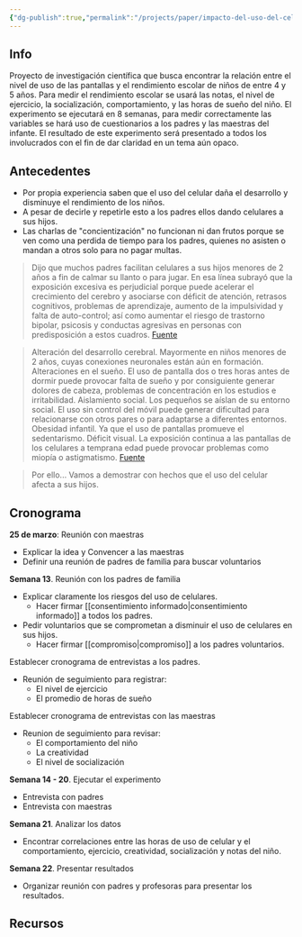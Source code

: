 ```yaml
---
{"dg-publish":true,"permalink":"/projects/paper/impacto-del-uso-del-celular-y-el-rendimiento-academico-en-ninos-de-4-y-5-anos-de-inicial/","hide":true,"created":"2024-03-22T18:09","updated":"2024-03-23T19:06"}
---
```


## Info
Proyecto de investigación científica que busca encontrar la relación entre el nivel de uso de las pantallas y el rendimiento escolar de niños de entre 4 y 5 años. Para medir el rendimiento escolar se usará las notas, el nivel de ejercicio, la socialización, comportamiento, y las horas de sueño del niño. El experimento se ejecutará en 8 semanas, para medir correctamente las variables se hará uso de cuestionarios a los padres y las maestras del infante. El resultado de este experimento será presentado a todos los involucrados con el fin de dar claridad en un tema aún opaco.

## Antecedentes
- Por propia experiencia saben que el uso del celular daña el desarrollo y disminuye el rendimiento de los niños.
- A pesar de decirle y repetirle esto a los padres ellos dando celulares a sus hijos.
- Las charlas de "concientización" no funcionan ni dan frutos porque se ven como una perdida de tiempo para los padres, quienes no asisten o mandan a otros solo para no pagar multas.

> Dijo que muchos padres facilitan celulares a sus hijos menores de 2 años a fin de calmar su llanto o para jugar. En esa línea subrayó que la exposición excesiva es perjudicial porque puede acelerar el crecimiento del cerebro y asociarse con déficit de atención, retrasos cognitivos, problemas de aprendizaje, aumento de la impulsividad y falta de auto-control; así como aumentar el riesgo de trastorno bipolar, psicosis y conductas agresivas en personas con predisposición a estos cuadros. [Fuente](https://www.gob.pe/institucion/minsa/noticias/30804-el-uso-excesivo-de-los-dispositivos-electronicos-por-ninos-es-de-alto-riesgo-para-su-salud-mental)

> Alteración del desarrollo cerebral. Mayormente en niños menores de 2 años, cuyas conexiones neuronales están aún en formación.
> Alteraciones en el sueño. El uso de pantalla dos o tres horas antes de dormir puede provocar falta de sueño y por consiguiente generar dolores de cabeza, problemas de concentración en los estudios e irritabilidad.
> Aislamiento social. Los pequeños se aíslan de su entorno social. El uso sin control del móvil puede generar dificultad para relacionarse con otros pares o para adaptarse a diferentes entornos.
> Obesidad infantil. Ya que el uso de pantallas promueve el sedentarismo.
> Déficit visual. La exposición continua a las pantallas de los celulares a temprana edad puede provocar problemas como miopía o astigmatismo.
> [Fuente](https://www.crp.com.pe/noticia/efectos-del-uso-excesivo-del-celular-en-los-ninos/)

> Por ello...
> Vamos a demostrar con hechos que el uso del celular afecta a sus hijos.

## Cronograma

**25 de marzo**: Reunión con maestras
- Explicar la idea y Convencer a las maestras
- Definir una reunión de padres de familia para buscar voluntarios

**Semana 13**. Reunión con los padres de familia
- Explicar claramente los riesgos del uso de celulares.
   - Hacer firmar [[consentimiento informado\|consentimiento informado]] a todos los padres.
- Pedir voluntarios que se comprometan a disminuir el uso de celulares en sus hijos.
   -  Hacer firmar [[compromiso\|compromiso]] a los padres voluntarios.

Establecer cronograma de entrevistas a los padres.
- Reunión de seguimiento para registrar:
   - El nivel de ejercicio
   - El promedio de horas de sueño

Establecer cronograma de entrevistas con las maestras
- Reunion de seguimiento para revisar:
   - El comportamiento del niño
   - La creatividad
   - El nivel de socialización

**Semana 14 - 20**. Ejecutar el experimento
- Entrevista con padres
- Entrevista con maestras

**Semana 21**. Analizar los datos
- Encontrar correlaciones entre las horas de uso de celular y el comportamiento, ejercicio, creatividad, socialización y notas del niño.

**Semana 22**. Presentar resultados
- Organizar reunión con padres y profesoras para presentar los resultados.

## Recursos
